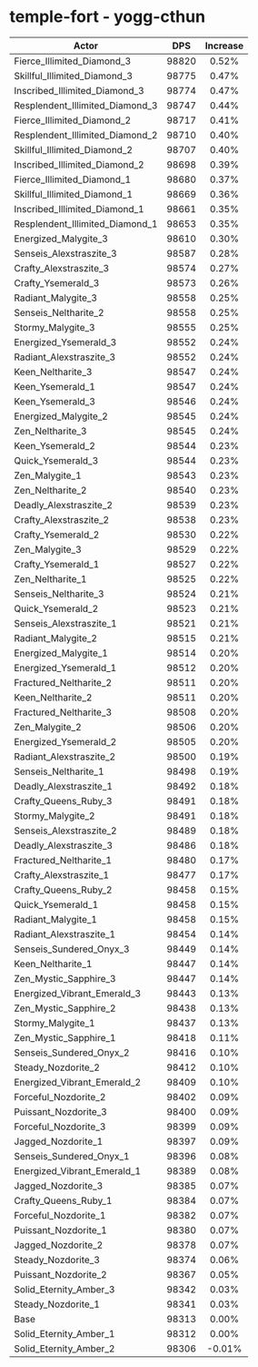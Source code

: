 # temple-fort - yogg-cthun
| Actor | DPS | Increase |
|---|:---:|:---:|
|Fierce_Illimited_Diamond_3|98820|0.52%|
|Skillful_Illimited_Diamond_3|98775|0.47%|
|Inscribed_Illimited_Diamond_3|98774|0.47%|
|Resplendent_Illimited_Diamond_3|98747|0.44%|
|Fierce_Illimited_Diamond_2|98717|0.41%|
|Resplendent_Illimited_Diamond_2|98710|0.40%|
|Skillful_Illimited_Diamond_2|98707|0.40%|
|Inscribed_Illimited_Diamond_2|98698|0.39%|
|Fierce_Illimited_Diamond_1|98680|0.37%|
|Skillful_Illimited_Diamond_1|98669|0.36%|
|Inscribed_Illimited_Diamond_1|98661|0.35%|
|Resplendent_Illimited_Diamond_1|98653|0.35%|
|Energized_Malygite_3|98610|0.30%|
|Senseis_Alexstraszite_3|98587|0.28%|
|Crafty_Alexstraszite_3|98574|0.27%|
|Crafty_Ysemerald_3|98573|0.26%|
|Radiant_Malygite_3|98558|0.25%|
|Senseis_Neltharite_2|98558|0.25%|
|Stormy_Malygite_3|98555|0.25%|
|Energized_Ysemerald_3|98552|0.24%|
|Radiant_Alexstraszite_3|98552|0.24%|
|Keen_Neltharite_3|98547|0.24%|
|Keen_Ysemerald_1|98547|0.24%|
|Keen_Ysemerald_3|98546|0.24%|
|Energized_Malygite_2|98545|0.24%|
|Zen_Neltharite_3|98545|0.24%|
|Keen_Ysemerald_2|98544|0.23%|
|Quick_Ysemerald_3|98544|0.23%|
|Zen_Malygite_1|98543|0.23%|
|Zen_Neltharite_2|98540|0.23%|
|Deadly_Alexstraszite_2|98539|0.23%|
|Crafty_Alexstraszite_2|98538|0.23%|
|Crafty_Ysemerald_2|98530|0.22%|
|Zen_Malygite_3|98529|0.22%|
|Crafty_Ysemerald_1|98527|0.22%|
|Zen_Neltharite_1|98525|0.22%|
|Senseis_Neltharite_3|98524|0.21%|
|Quick_Ysemerald_2|98523|0.21%|
|Senseis_Alexstraszite_1|98521|0.21%|
|Radiant_Malygite_2|98515|0.21%|
|Energized_Malygite_1|98514|0.20%|
|Energized_Ysemerald_1|98512|0.20%|
|Fractured_Neltharite_2|98511|0.20%|
|Keen_Neltharite_2|98511|0.20%|
|Fractured_Neltharite_3|98508|0.20%|
|Zen_Malygite_2|98506|0.20%|
|Energized_Ysemerald_2|98505|0.20%|
|Radiant_Alexstraszite_2|98500|0.19%|
|Senseis_Neltharite_1|98498|0.19%|
|Deadly_Alexstraszite_1|98492|0.18%|
|Crafty_Queens_Ruby_3|98491|0.18%|
|Stormy_Malygite_2|98491|0.18%|
|Senseis_Alexstraszite_2|98489|0.18%|
|Deadly_Alexstraszite_3|98486|0.18%|
|Fractured_Neltharite_1|98480|0.17%|
|Crafty_Alexstraszite_1|98477|0.17%|
|Crafty_Queens_Ruby_2|98458|0.15%|
|Quick_Ysemerald_1|98458|0.15%|
|Radiant_Malygite_1|98458|0.15%|
|Radiant_Alexstraszite_1|98454|0.14%|
|Senseis_Sundered_Onyx_3|98449|0.14%|
|Keen_Neltharite_1|98447|0.14%|
|Zen_Mystic_Sapphire_3|98447|0.14%|
|Energized_Vibrant_Emerald_3|98443|0.13%|
|Zen_Mystic_Sapphire_2|98438|0.13%|
|Stormy_Malygite_1|98437|0.13%|
|Zen_Mystic_Sapphire_1|98418|0.11%|
|Senseis_Sundered_Onyx_2|98416|0.10%|
|Steady_Nozdorite_2|98412|0.10%|
|Energized_Vibrant_Emerald_2|98409|0.10%|
|Forceful_Nozdorite_2|98402|0.09%|
|Puissant_Nozdorite_3|98400|0.09%|
|Forceful_Nozdorite_3|98399|0.09%|
|Jagged_Nozdorite_1|98397|0.09%|
|Senseis_Sundered_Onyx_1|98396|0.08%|
|Energized_Vibrant_Emerald_1|98389|0.08%|
|Jagged_Nozdorite_3|98385|0.07%|
|Crafty_Queens_Ruby_1|98384|0.07%|
|Forceful_Nozdorite_1|98382|0.07%|
|Puissant_Nozdorite_1|98380|0.07%|
|Jagged_Nozdorite_2|98378|0.07%|
|Steady_Nozdorite_3|98374|0.06%|
|Puissant_Nozdorite_2|98367|0.05%|
|Solid_Eternity_Amber_3|98342|0.03%|
|Steady_Nozdorite_1|98341|0.03%|
|Base|98313|0.00%|
|Solid_Eternity_Amber_1|98312|0.00%|
|Solid_Eternity_Amber_2|98306|-0.01%|
